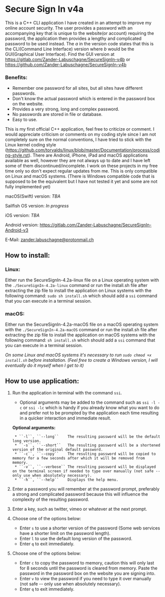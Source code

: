 # Secure Sign In v4a
This is a C++ CLI application I have created in an attempt to improve my online account security. The user provides a password with an accompanying key that is unique to the website(or account) requiring the password, the application then provides a lengthy and complicated password to be used instead. The _a_ in the version code states that this is the CLI(Command Line Interface) version where _b_ would be the GUI(Graphical User Interface). Find the GUI version at https://gitlab.com/Zander-Labuschagne/SecureSignIn-v4b or https://github.com/Zander-Labuschagne/SecureSignIn-v4b

### Benefits:
  - Remember one password for all sites, but all sites have different passwords.
  - Don't know the actual password which is entered in the password box on the website.
  - Provides a very strong, long and complex password.
  - No passwords are stored in file or database.
  - Easy to use.
  
This is my first official C++ application, feel free to criticize or comment. I would appreciate criticism or comments on my coding style since I am not completely sure on the normal conventions, I have tried to stick with the Linux kernel coding style (https://github.com/torvalds/linux/blob/master/Documentation/process/coding-style.rst).
There are Android, iPhone, iPad and macOS applications available as well, however they are not always up to date and I have left some of them discontinued/incomplete. I work on these projects in my free time only so don't expect regular updates from me. This is only compatible on Linux and macOS systems. (There is Windows compatible code that is supposed to be the equivalent but I have not tested it yet and some are not fully implemented yet)

macOS(Swift) version: *TBA*

Sailfish OS version: *In progress*

iOS version: *TBA*

Android version: https://gitlab.com/Zander-Labuschagne/SecureSignIn-Android-v3

E-Mail: <zander.labuschagne@protonmail.ch>

## How to install:
### Linux:
Either run the SecureSignIn-4.2a-linux file on a Linux operating system with the ``./SecureSignIn-4.2a-linux`` command or run the install.sh file after extracting the zip file to install the application on Linux systems with the following command: ``sudo sh install.sh`` which should add a ``ssi`` command that you can execute in a terminal session.
### macOS:
Either run the SecureSignIn-4.2a-macOS file on a macOS operating system with the ``./SecureSignIn-4.2a-macOS`` command or run the install.sh file after extracting the zip file to install the application on macOS systems with the following command: ``sh install.sh`` which should add a ``ssi`` command that you can execute in a terminal session.
  
_On some Linux and macOS systems it's necessary to run ``sudo chmod +x install.sh`` before installation.
  (Feel free to create a Windows version, I will eventually do it myself when I get to it)_

## How to use application:

1. Run the application in terminal with the command ``ssi``.
    * Optional arguments may be added to the command such as ``ssi -l -c`` or ``ssi -lc`` which is handy if you already know what you want to do and prefer not to be prompted by the application each time resulting in a quicker interaction and immediate result.
        
    **Optional arguments:**
        
        * ``-l``, ``--long``	The resulting password will be the default long version.
	    * ``-s``, ``--short``	The resulting password will be a shortened version of the original default password.
	    * ``-c``, ``--copy``	The resulting password will be copied to memory for a few seconds after which it will be removed from memory.
	    * ``-v``, ``--verbose``	The resulting password will be displayed on the terminal screen if needed to type over manually (not safe -- only use when absolutely necessary).
	    * ``-h``, ``--help``	Displays the help menu.
2. Enter a password you will remember at the password prompt, preferably a strong and complicated password because this will influence the complexity of the resulting password.
3. Enter a key, such as twitter, vimeo or whatever at the next prompt.
4. Choose one of the options below:
    * Enter ``s`` to use a shorter version of the password (Some web services have a shorter limit on the password length).
    * Enter ``l`` to use the default long version of the password.
    * Enter ``q`` to exit immediately.
5. Choose one of the options below:
    * Enter ``c`` to copy the password to memory, caution this will only last for 8 seconds until the password is cleared from memory. Paste the password in the password box on the website you are signing into.
    * Enter ``v`` to view the password if you need to type it over manually (not safe -- only use when absolutely necessary).
    * Enter ``q`` to exit immediately.
